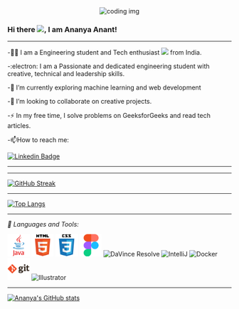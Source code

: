 


<div align="center">
  <img src="https://media.giphy.com/media/dWesBcTLavkZuG35MI/giphy.gif" width="600" height="300" alt="coding img"/>
</div>

### Hi there <img src="https://media.giphy.com/media/hvRJCLFzcasrR4ia7z/giphy.gif" width="30px"/>, I am Ananya Anant!

***

-:woman_technologist: I am a Engineering student and Tech enthusiast <img src="https://media.giphy.com/media/WUlplcMpOCEmTGBtBW/giphy.gif" width="30"> from India.

-:electron: I am a Passionate and dedicated engineering student with creative, technical and leadership skills.

-:door: I’m currently exploring machine learning and web development

-:space_invader: I’m looking to collaborate on creative projects.

-:zap: In my free time, I solve problems on GeeksforGeeks and read tech articles.

-:mailbox:How to reach me: 

[![Linkedin Badge](https://img.shields.io/badge/-Ananya_Anant-blue?style=flat&logo=Linkedin&logoColor=white)](https://www.linkedin.com/in/ananya-anant-173214194/)



***


***

 [![GitHub Streak](http://github-readme-streak-stats.herokuapp.com?user=ananyaanant1902&theme=dark&background=000000)](https://git.io/streak-stats)



***

[![Top Langs](https://github-readme-stats.vercel.app/api/top-langs/?username=ananyaanant1902&layout=compact&theme=vision-friendly-dark)](https://github.com/anuraghazra/github-readme-stats)

***

*🧰 Languages and Tools:*

<img src="https://github.com/devicons/devicon/blob/master/icons/java/java-original-wordmark.svg" height="50px" width="50px" alt="Java">  <img src="https://github.com/devicons/devicon/blob/master/icons/html5/html5-original-wordmark.svg" height="50px" width="50px" alt="HTML 5">  <img src="https://github.com/devicons/devicon/blob/master/icons/css3/css3-original-wordmark.svg" height="50px" width="50px" alt="CSS 3"> <img src="https://github.com/devicons/devicon/blob/master/icons/figma/figma-original.svg" height="50px" width="50px" alt="Figma"> <img src="https://upload.wikimedia.org/wikipedia/commons/thumb/9/90/DaVinci_Resolve_17_logo.svg/1200px-DaVinci_Resolve_17_logo.svg.png" height="50px" width="50px" alt="DaVince Resolve">  <img src="https://upload.wikimedia.org/wikipedia/commons/thumb/9/9c/IntelliJ_IDEA_Icon.svg/1200px-IntelliJ_IDEA_Icon.svg.png" height="50px" width="50px" alt="IntelliJ"> <img src="https://ms-azuretools.gallerycdn.vsassets.io/extensions/ms-azuretools/vscode-docker/1.16.1/1630589095217/Microsoft.VisualStudio.Services.Icons.Default" height="50px" width="50px" alt="Docker">  <img src="https://github.com/devicons/devicon/blob/master/icons/git/git-original-wordmark.svg" height="50px" width="50px" alt="Git"> <img src="https://img.icons8.com/color/48/000000/adobe-illustrator--v1.png" height="50px" width="50px" alt="Illustrator">

***

[![Ananya's GitHub stats](https://github-readme-stats.vercel.app/api?username=ananyaanant1902&show_icons=true&theme=radical&repo=github-readme-stats)](https://github.com/ananyaanant1902/github-readme-stats)
